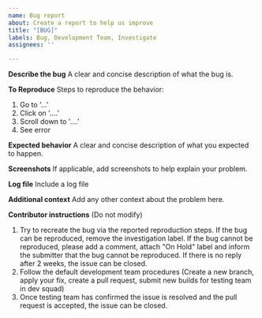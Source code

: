 ```yaml
---
name: Bug report
about: Create a report to help us improve
title: "[BUG]"
labels: Bug, Development Team, Investigate
assignees: ''

---
```


**Describe the bug**
A clear and concise description of what the bug is.

**To Reproduce**
Steps to reproduce the behavior:
1. Go to '...'
2. Click on '....'
3. Scroll down to '....'
4. See error

**Expected behavior**
A clear and concise description of what you expected to happen.

**Screenshots**
If applicable, add screenshots to help explain your problem.

**Log file**
Include a log file

**Additional context**
Add any other context about the problem here.

**Contributor instructions** (Do not modify)
1. Try to recreate the bug via the reported reproduction steps. If the bug can be reproduced, remove the investigation label. If the bug cannot be reproduced, please add a comment, attach "On Hold" label and inform the submitter that the bug cannot be reproduced. If there is no reply after 2 weeks, the issue can be closed.
2. Follow the default development team procedures (Create a new branch, apply your fix, create a pull request, submit new builds for testing team in dev squad)
3. Once testing team has confirmed the issue is resolved and the pull request is accepted, the issue can be closed.
